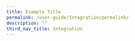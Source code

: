 ```yaml
---
title: Example Title
permalink: /user-guide/Integration/permalink/
description: ""
third_nav_title: Integration
---
```

